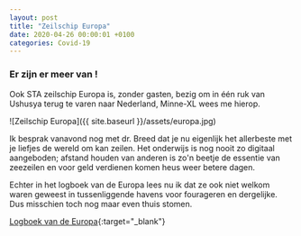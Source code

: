 ```yaml
---
layout: post
title: "Zeilschip Europa"
date: 2020-04-26 00:00:01 +0100
categories: Covid-19
---
```


### Er zijn er meer van !

Ook STA zeilschip Europa is, zonder gasten, bezig om in één ruk van Ushusya terug te varen naar Nederland, Minne-XL wees me hierop.

![Zeilschip Europa]({{ site.baseurl }}/assets/europa.jpg)

Ik besprak vanavond nog met dr. Breed dat je nu eigenlijk het allerbeste met je liefjes de wereld om kan zeilen. Het onderwijs is nog nooit zo digitaal aangeboden; afstand houden van anderen is zo'n beetje de essentie van zeezeilen en voor geld verdienen komen heus weer betere dagen.

Echter in het logboek van de Europa lees nu ik dat ze ook niet welkom waren geweest in tussenliggende havens voor fourageren en dergelijke. Dus misschien toch nog maar even thuis stomen.

[Logboek van de Europa](https://www.barkeuropa.nl/logboek/){:target="_blank"}

